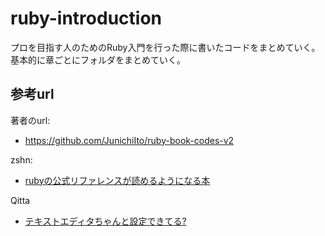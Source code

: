 # ruby-introduction
プロを目指す人のためのRuby入門を行った際に書いたコードをまとめていく。 \
基本的に章ごとにフォルダをまとめていく。

## 参考url
著者のurl:
- https://github.com/JunichiIto/ruby-book-codes-v2

zshn:
- [rubyの公式リファレンスが読めるようになる本](https://zenn.dev/jnchito/books/how-to-read-ruby-reference)

Qitta
- [テキストエディタちゃんと設定できてる?](https://qiita.com/jnchito/items/0ad568263f3419775d33)
